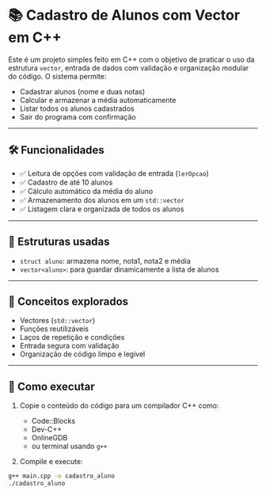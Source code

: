 # 📚 Cadastro de Alunos com Vector em C++

Este é um projeto simples feito em C++ com o objetivo de praticar o uso da estrutura `vector`, entrada de dados com validação e organização modular do código. O sistema permite:

- Cadastrar alunos (nome e duas notas)
- Calcular e armazenar a média automaticamente
- Listar todos os alunos cadastrados
- Sair do programa com confirmação

---

## 🛠 Funcionalidades

- ✅ Leitura de opções com validação de entrada (`lerOpcao`)
- ✅ Cadastro de até 10 alunos
- ✅ Cálculo automático da média do aluno
- ✅ Armazenamento dos alunos em um `std::vector`
- ✅ Listagem clara e organizada de todos os alunos

---

## 📌 Estruturas usadas

- `struct aluno`: armazena nome, nota1, nota2 e média
- `vector<aluno>`: para guardar dinamicamente a lista de alunos

---

## 🧠 Conceitos explorados

- Vectores (`std::vector`)
- Funções reutilizáveis
- Laços de repetição e condições
- Entrada segura com validação
- Organização de código limpo e legível

---

## 🚀 Como executar

1. Copie o conteúdo do código para um compilador C++ como:
   - Code::Blocks
   - Dev-C++
   - OnlineGDB
   - ou terminal usando `g++`

2. Compile e execute:

```bash
g++ main.cpp -o cadastro_aluno
./cadastro_aluno
